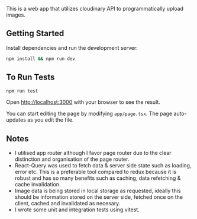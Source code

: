 This is a web app that utilizes cloudinary API to programmatically upload images.

## Getting Started

Install dependencies and run the development server:

```bash
npm install && npm run dev
```
## To Run Tests
```bash
npm run test
```

Open [http://localhost:3000](http://localhost:3000) with your browser to see the result.

You can start editing the page by modifying `app/page.tsx`. The page auto-updates as you edit the file.



## Notes
- I utilised app router although I favor page router due to the clear distinction and organisation of the page router.
- React-Query was used to fetch data & server side state such as loading, error etc. This is a preferable tool compared to redux because it is robust and has so many benefits such as caching, data refetching & cache invalidation.
- Image data is being stored in local storage as requested, ideally this should be information stored on the server side, fetched once on the client, cached and invalidated as necesary.
- I wrote some unit and integration tests using vitest.

